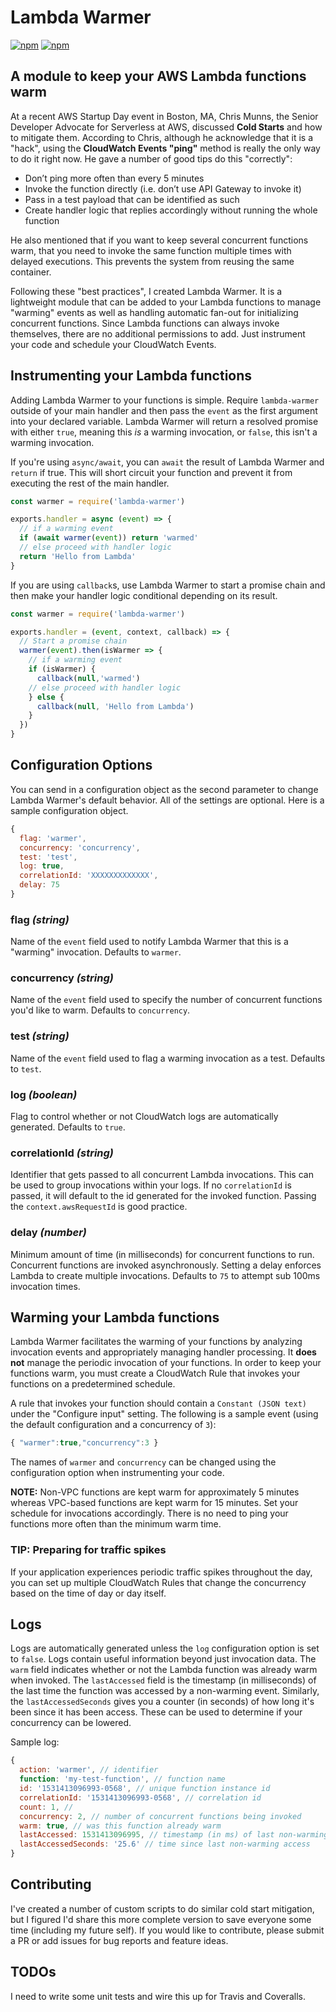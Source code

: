 # Lambda Warmer

[![npm](https://img.shields.io/npm/v/lambda-warmer.svg)](https://www.npmjs.com/package/lambda-warmer)
[![npm](https://img.shields.io/npm/l/lambda-warmer.svg)](https://www.npmjs.com/package/lambda-warmer)

## A module to keep your AWS Lambda functions warm

At a recent AWS Startup Day event in Boston, MA, Chris Munns, the Senior Developer Advocate for Serverless at AWS, discussed **Cold Starts** and how to mitigate them. According to Chris, although he acknowledge that it is a "hack", using the **CloudWatch Events "ping"** method is really the only way to do it right now. He gave a number of good tips do this "correctly":

- Don’t ping more often than every 5 minutes
- Invoke the function directly (i.e. don’t use API Gateway to invoke it)
- Pass in a test payload that can be identified as such
- Create handler logic that replies accordingly without running the whole function

He also mentioned that if you want to keep several concurrent functions warm, that you need to invoke the same function multiple times with delayed executions. This prevents the system from reusing the same container.

Following these "best practices", I created Lambda Warmer. It is a lightweight module that can be added to your Lambda functions to manage "warming" events as well as handling automatic fan-out for initializing concurrent functions. Since Lambda functions can always invoke themselves, there are no additional permissions to add. Just instrument your code and schedule your CloudWatch Events.

## Instrumenting your Lambda functions

Adding Lambda Warmer to your functions is simple. Require `lambda-warmer` outside of your main handler and then pass the `event` as the first argument into your declared variable. Lambda Warmer will return a resolved promise with either `true`, meaning this *is* a warming invocation, or `false`, this isn't a warming invocation.

If you're using `async/await`, you can `await` the result of Lambda Warmer and `return` if true. This will short circuit your function and prevent it from executing the rest of the main handler.

```javascript
const warmer = require('lambda-warmer')

exports.handler = async (event) => {
  // if a warming event
  if (await warmer(event)) return 'warmed'
  // else proceed with handler logic
  return 'Hello from Lambda'
}
```

If you are using `callback`s, use Lambda Warmer to start a promise chain and then make your handler logic conditional depending on its result.

```javascript
const warmer = require('lambda-warmer')

exports.handler = (event, context, callback) => {
  // Start a promise chain
  warmer(event).then(isWarmer => {
    // if a warming event
    if (isWarmer) {
      callback(null,'warmed')
    // else proceed with handler logic
    } else {
      callback(null, 'Hello from Lambda')
    }
  })
}
```

## Configuration Options

You can send in a configuration object as the second parameter to change Lambda Warmer's default behavior. All of the settings are optional. Here is a sample configuration object.

```javascript
{
  flag: 'warmer',
  concurrency: 'concurrency',
  test: 'test',
  log: true,
  correlationId: 'XXXXXXXXXXXXX',
  delay: 75
}
```

### flag *(string)*
Name of the `event` field used to notify Lambda Warmer that this is a "warming" invocation. Defaults to `warmer`.

### concurrency *(string)*
Name of the `event` field used to specify the number of concurrent functions you'd like to warm. Defaults to `concurrency`.

### test *(string)*
Name of the `event` field used to flag a warming invocation as a test. Defaults to `test`.

### log *(boolean)*
Flag to control whether or not CloudWatch logs are automatically generated. Defaults to `true`.

### correlationId *(string)*
Identifier that gets passed to all concurrent Lambda invocations. This can be used to group invocations within your logs. If no `correlationId` is passed, it will default to the id generated for the invoked function. Passing the `context.awsRequestId` is good practice.

### delay *(number)*
Minimum amount of time (in milliseconds) for concurrent functions to run. Concurrent functions are invoked asynchronously. Setting a delay enforces Lambda to create multiple invocations. Defaults to `75` to attempt sub 100ms invocation times.

## Warming your Lambda functions

Lambda Warmer facilitates the warming of your functions by analyzing invocation events and appropriately managing handler processing. It **does not** manage the periodic invocation of your functions. In order to keep your functions warm, you must create a CloudWatch Rule that invokes your functions on a predetermined schedule.

A rule that invokes your function should contain a `Constant (JSON text)` under the "Configure input" setting. The following is a sample event (using the default configuration and a concurrency of `3`):

```javascript
{ "warmer":true,"concurrency":3 }
```

The names of `warmer` and `concurrency` can be changed using the configuration option when instrumenting your code.

**NOTE:** Non-VPC functions are kept warm for approximately 5 minutes whereas VPC-based functions are kept warm for 15 minutes. Set your schedule for invocations accordingly. There is no need to ping your functions more often than the minimum warm time.

### TIP: Preparing for traffic spikes
If your application experiences periodic traffic spikes throughout the day, you can set up multiple CloudWatch Rules that change the concurrency based on the time of day or day itself.

## Logs

Logs are automatically generated unless the `log` configuration option is set to `false`. Logs contain useful information beyond just invocation data. The `warm` field indicates whether or not the Lambda function was already warm when invoked. The `lastAccessed` field is the timestamp (in milliseconds) of the last time the function was accessed by a non-warming event. Similarly, the `lastAccessedSeconds` gives you a counter (in seconds) of how long it's been since it has been access. These can be used to determine if your concurrency can be lowered.

Sample log:

```javascript
{
  action: 'warmer', // identifier
  function: 'my-test-function', // function name
  id: '1531413096993-0568', // unique function instance id
  correlationId: '1531413096993-0568', // correlation id
  count: 1, //
  concurrency: 2, // number of concurrent functions being invoked
  warm: true, // was this function already warm
  lastAccessed: 1531413096995, // timestamp (in ms) of last non-warming access
  lastAccessedSeconds: '25.6' // time since last non-warming access
}
```

## Contributing
I've created a number of custom scripts to do similar cold start mitigation, but I figured I'd share this more complete version to save everyone some time (including my future self). If you would like to contribute, please submit a PR or add issues for bug reports and feature ideas.

## TODOs
I need to write some unit tests and wire this up for Travis and Coveralls.

